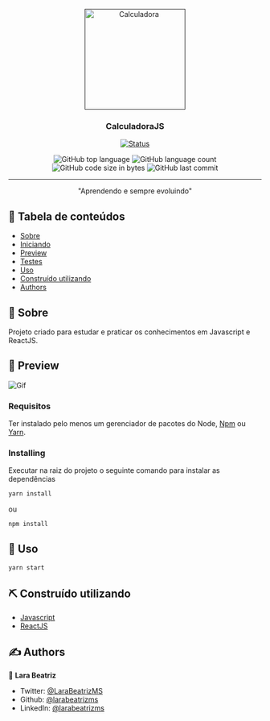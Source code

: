 <p align="center">
  <a href="" rel="noopener">
 <img width=200px height=200px src="https://png.pngtree.com/element_our/png_detail/20190103/calculator-vector-icon-png_308914.jpg" alt="Calculadora"></a>
</p>

<h3 align="center">CalculadoraJS</h3>

<div align="center">

[![Status](https://img.shields.io/badge/status-active-success.svg)]()

  <img alt="GitHub top language" src="https://img.shields.io/github/languages/top/larabeatrizms/calculadora">
  
  <img alt="GitHub language count" src="https://img.shields.io/github/languages/count/larabeatrizms/calculadora">
  
  <img alt="GitHub code size in bytes" src="https://img.shields.io/github/languages/code-size/larabeatrizms/calculadora">
  
  <img alt="GitHub last commit" src="https://img.shields.io/github/last-commit/larabeatrizms/calculadora">

<!-- [![GitHub Issues](https://img.shields.io/github/issues/larabeatrizms/desafio-fundamentos-nodejs.svg)](https://github.com/larabeatrizms/desafio-fundamentos-nodejs/issues)
[![GitHub Pull Requests](https://img.shields.io/github/issues-pr/larabeatrizms/desafio-fundamentos-nodejs.svg)](https://github.com/larabeatrizms/desafio-fundamentos-nodejs/pulls) -->
<!-- [![License](https://img.shields.io/badge/license-MIT-blue.svg)](/LICENSE) -->

</div>

---

<p align="center"> 
    "Aprendendo e sempre evoluindo"
    <br>
</p>

## 📝 Tabela de conteúdos

- [Sobre](#about)
- [Iniciando](#getting_started)
- [Preview](#preview)
- [Testes](#tests)
- [Uso](#usage)
- [Construído utilizando](#built_using)
- [Authors](#authors)

## 🧐 Sobre <a name = "about"></a>

Projeto criado para estudar e praticar os conhecimentos em Javascript e ReactJS.


## 🚀 Preview<a name = "preview"></a>

![Gif](https://i.gyazo.com/55b8dfd9655f98633aa3af2ab64aa188.gif)

### Requisitos

Ter instalado pelo menos um gerenciador de pacotes do Node, [Npm](https://www.npmjs.com/) ou [Yarn](https://yarnpkg.com/).

### Installing

Executar na raiz do projeto o seguinte comando para instalar as dependências

```sh
yarn install
```

ou

```sh
npm install
```

## 🎈 Uso <a name="usage"></a>

```sh
yarn start
```

## ⛏️ Construído utilizando <a name = "built_using"></a>

- [Javascript](https://www.javascript.com/) 
- [ReactJS](https://reactjs.org/)

## ✍️ Authors <a name = "authors"></a>

👤 **Lara Beatriz**

* Twitter: [@LaraBeatrizMS](https://twitter.com/LaraBeatrizMS)
* Github: [@larabeatrizms](https://github.com/larabeatrizms)
* LinkedIn: [@larabeatrizms](https://linkedin.com/in/larabeatrizms)


